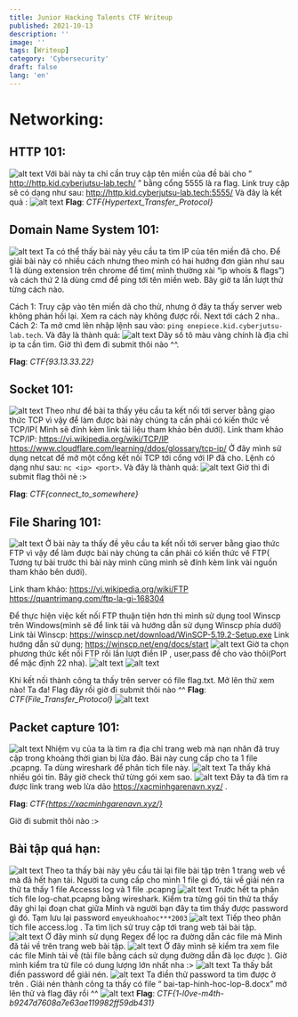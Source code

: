 ```yaml
---
title: Junior Hacking Talents CTF Writeup
published: 2021-10-13
description: ''
image: ''
tags: [Writeup]
category: 'Cybersecurity'
draft: false 
lang: 'en'
---
```


# Networking:

## HTTP 101:
![alt text](image.png)
Với bài này ta chỉ cần truy cập tên miền của đề bài cho ” http://http.kid.cyberjutsu-lab.tech/ ” bằng cổng 5555 là ra flag.
Link truy cập sẽ có dạng như sau: http://http.kid.cyberjutsu-lab.tech:5555/
Và đây là kết quả :
![alt text](image-1.png)
**Flag**: *CTF{Hypertext_Transfer_Protocol}*

## Domain Name System 101:
![alt text](image-2.png)
Ta có thể thấy bài này yêu cầu ta tìm IP của tên miền đã cho. Để giải bài này có nhiều cách  nhưng theo mình có hai hướng đơn giản như sau 1 là dùng extension trên chrome để tìm( mình thường xài “ip whois & flags”) và cách thứ 2 là dùng cmd để ping tới tên miền web. Bây giờ ta lần lượt thử từng cách nào.

Cách 1:
Truy cập vào tên miền dã cho thử, nhưng ở đây ta thấy server web không phản hồi lại. Xem ra cách này không được rồi. Next tới cách 2 nha..
Cách  2:
Ta mở cmd lên nhập lệnh sau vào: `ping onepiece.kid.cyberjutsu-lab.tech`. Và đây là thành quả:
![alt text](image-3.png)
Dãy số tô màu vàng chính là địa chỉ ip ta cần tìm. Giờ thì đem đi submit thôi nào ^^.

**Flag**: *CTF{93.13.33.22}*

## Socket 101:
![alt text](image-4.png)
Theo như đề bài ta thấy yêu cầu ta kết nối tới  server bằng giao thức TCP vì vậy để làm được bài này chúng ta cần phải có kiến thức về TCP/IP( Mình sẽ đính kèm link tài liệu tham khảo bên  dưới).
Link tham khảo TCP/IP: https://vi.wikipedia.org/wiki/TCP/IP
https://www.cloudflare.com/learning/ddos/glossary/tcp-ip/
Ở đây mình sử dụng netcat để mở một  cổng kết nối TCP tới cổng với IP đã cho. Lệnh có dạng như sau: `nc <ip> <port>`. Và đây là thành quả:
![alt text](image-5.png)
Giờ thì đi submit flag thôi nè :>

**Flag**: *CTF{connect_to_somewhere}*

## File Sharing 101:
![alt text](image-6.png)
Ở bài này ta thấy đề yêu cầu ta kết nối tới  server bằng giao thức FTP vì vậy để làm được bài này chúng ta cần phải có kiến thức về FTP( Tương tự bài trước thì bài này mình cũng mình sẽ đính kèm link vài nguồn tham khảo bên  dưới).

Link tham khảo: https://vi.wikipedia.org/wiki/FTP
https://quantrimang.com/ftp-la-gi-168304

Để thực hiện việc kết nối FTP  thuận tiện hơn thì mình sử dụng tool Winscp trên Windows(mình sẽ để link tải và hướng dẫn sử dụng Winscp phía dưới)
Link tải Winscp: https://winscp.net/download/WinSCP-5.19.2-Setup.exe
Link hướng dẫn sử dụng;  https://winscp.net/eng/docs/start
![alt text](image-7.png)
Giờ ta chọn phương thức kết nối FTP rồi lần lượt điền IP , user,pass đề cho vào thôi(Port để mặc định 22 nha).
![alt text](image-8.png)
![alt text](image-9.png)

Khi kết nối thành công ta thấy trên server có file flag.txt. Mở lên thử xem nào!
Ta đa! Flag đây rồi giờ đi submit thôi nào ^^
**Flag**: *CTF{File_Transfer_Protocol}*
![alt text](image-10.png)

## Packet capture 101:
![alt text](image-11.png)
Nhiệm vụ của ta là tìm ra địa chỉ trang web mà nạn nhân đã truy cập trong khoảng  thời gian bị lừa đảo. Bài này cung cấp cho ta 1 file .pcapng. Ta dùng wireshark để phân tích file này.
![alt text](image-12.png)
Ta thấy khá nhiều gói  tin. Bây giờ check thử từng gói  xem sao.
![alt text](image-13.png)
Đây ta đã tìm  ra được link trang web lừa dảo https://xacminhgarenavn.xyz/ .

**Flag**: *CTF{https://xacminhgarenavn.xyz/}*

Giờ đi submit thôi nào :>

## Bài tập quá hạn:
![alt text](image-14.png)
Theo ta thấy bài này yêu cầu tải lại file bài tập trên 1 trang web về mà đã hết hạn tải. Người ta cung cấp cho mình 1 file gì đó, tải về giải nén ra thử ta thấy 1 file Accesss log và 1 file .pcapng
![alt text](image-15.png)
Trước hết ta phân tích file log-chat.pcapng bằng wireshark. Kiểm tra từng gói tin thử ta thấy đây ghi lại  đoạn chat giữa Minh và người bạn đây ta tìm thấy được password gì đó.
Tạm lưu lại password `emyeukhoahoc***2003`
![alt text](image-16.png)
Tiếp theo phân tích file  access.log . Ta tìm lịch sử truy cập tới trang web tải bài tập.
![alt text](image-17.png)
Ở đây mình sử dụng Regex để lọc ra đường dẫn các file mà Minh đã tải về trên trang web bài tập.
![alt text](image-18.png)
Ở đây mình sẽ kiểm tra xem file các file Minh tải về (tải file bằng cách sử dụng đường dẫn đã lọc  được ). Giờ mình kiểm tra từ file có dung lượng lớn nhất nha :>
![alt text](image-19.png)
Ta thấy bắt điền password dể giải nén.
![alt text](image-20.png)
Ta điền thử password ta tìm được ở trên . Giải nén thành công ta  thấy có file “ bai-tap-hinh-hoc-lop-8.docx” mở lên thử  và flag đây rồi  ^^
![alt text](image-21.png)
**Flag**: *CTF{1-l0ve-m4th-b9247d7608a7e63ae119982ff59db431}*


